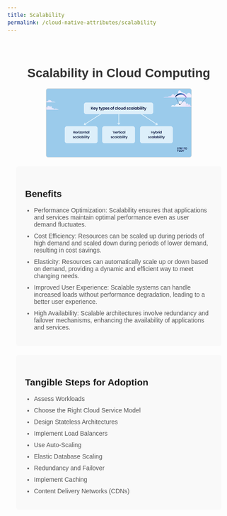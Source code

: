 ```yaml
---
title: Scalability
permalink: /cloud-native-attributes/scalability
---
```


<style>
  body {
    font-family: Arial, sans-serif;
  }

  .container {
    max-width: 800px;
    margin: 0 auto;
    padding: 20px;
    padding-bottom: 50px;
  }

  h1 {
    text-align: center;
    color: #333;
  }

  img {
    display: block;
    margin: 0 auto;
    max-width: 100%;
    height: auto;
    border: 1px solid #ddd;
    border-radius: 5px;
    margin-bottom: 20px;
  }

  p {
    line-height: 1.6;
    color: #555;
  }

  ul {
    padding-left: 20px;
    color: #555;
  }

  li {
    margin-bottom: 10px;
  }

  .benefits {
    background-color: #f9f9f9;
    padding: 20px;
    border-radius: 5px;
    margin-bottom: 20px;
  }

  .how-to-adopt {
    background-color: #f9f9f9;
    padding: 20px;
    border-radius: 5px;
    margin-bottom: 20px;
  }
</style>

<body>
  <div class="container">
    <h1>Scalability in Cloud Computing</h1>
    <img src="/pictures/scalability1.jpg" alt="Scalability Image">
    <div class="benefits">
      <h2>Benefits</h2>
      <ul>
        <li>Performance Optimization: Scalability ensures that applications and services maintain optimal performance even as user demand fluctuates.</li>
        <li>Cost Efficiency: Resources can be scaled up during periods of high demand and scaled down during periods of lower demand, resulting in cost savings.</li>
        <li>Elasticity: Resources can automatically scale up or down based on demand, providing a dynamic and efficient way to meet changing needs.</li>
        <li>Improved User Experience: Scalable systems can handle increased loads without performance degradation, leading to a better user experience.</li>
        <li>High Availability: Scalable architectures involve redundancy and failover mechanisms, enhancing the availability of applications and services.</li>
      </ul>
    </div>
    <div class="how-to-adopt">
      <h2>Tangible Steps for Adoption</h2>
      <ul>
        <li>Assess Workloads</li>
        <li>Choose the Right Cloud Service Model</li>
        <li>Design Stateless Architectures</li>
        <li>Implement Load Balancers</li>
        <li>Use Auto-Scaling</li>
        <li>Elastic Database Scaling</li>
        <li>Redundancy and Failover</li>
        <li>Implement Caching</li>
        <li>Content Delivery Networks (CDNs)</li>
      </ul>
    </div>
  </div>
</body>
